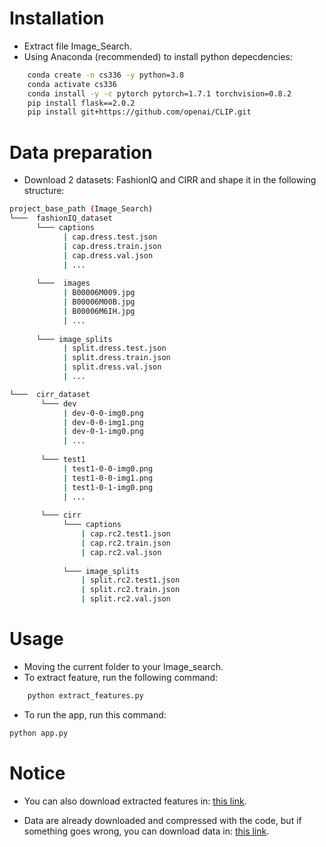# Installation
- Extract file Image_Search.
- Using Anaconda (recommended) to install python depecdencies:
```bash
	conda create -n cs336 -y python=3.8
	conda activate cs336
	conda install -y -c pytorch pytorch=1.7.1 torchvision=0.8.2
	pip install flask==2.0.2
	pip install git+https://github.com/openai/CLIP.git
```
# Data preparation
- Download 2 datasets: FashionIQ and CIRR and shape it in the following structure: 
```bash
project_base_path (Image_Search)
└───  fashionIQ_dataset
      └─── captions
            | cap.dress.test.json
            | cap.dress.train.json
            | cap.dress.val.json
            | ...
            
      └───  images
            | B00006M009.jpg
            | B00006M00B.jpg
            | B00006M6IH.jpg
            | ...
            
      └─── image_splits
            | split.dress.test.json
            | split.dress.train.json
            | split.dress.val.json
            | ...

└───  cirr_dataset       
       └─── dev
            | dev-0-0-img0.png
            | dev-0-0-img1.png
            | dev-0-1-img0.png
            | ...
       
       └─── test1
            | test1-0-0-img0.png
            | test1-0-0-img1.png
            | test1-0-1-img0.png 
            | ...
       
       └─── cirr
            └─── captions
                | cap.rc2.test1.json
                | cap.rc2.train.json
                | cap.rc2.val.json
                
            └─── image_splits
                | split.rc2.test1.json
                | split.rc2.train.json
                | split.rc2.val.json
```
# Usage
- Moving the current folder to your Image_search.
- To extract feature, run the following command: 
```bash
	python extract_features.py
```
- To run the app, run this command:
```bash	
python app.py
```
# Notice
- You can also download extracted features in:
[this link](https://drive.google.com/drive/folders/1j_Co7ukqCBfeeszXLaZgnrmsz-N7vSAZ?usp=sharing).

- Data are already downloaded and compressed with the code, but if something goes wrong, you can download data in: [this link](https://drive.google.com/drive/folders/1j_Co7ukqCBfeeszXLaZgnrmsz-N7vSAZ?usp=sharing).
